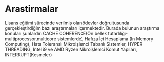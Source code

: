 # Arastirmalar
Lisans eğitimi sürecinde verilmiş olan ödevler doğrultusunda gerçekleştirdiğim bazı araştırmaları içermektedir. Burada bulunun araştırma konuları şunlardır: CACHE COHERENCE(Ön bellek tutarlılığı-multiprocessor,multicore sistemlerde), Hafıza İçi Hesaplama (In Memory Computing),  Hata Toleranslı Mikroişlemci Tabanlı Sistemler, HYPER THREADING, Intel i9 ve AMD Ryzen Mikroişlemci Komut Yapıları, INTERRUPT(Kesmeler)
